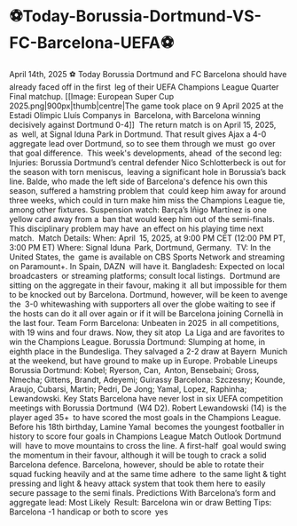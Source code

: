 #  ⚽️Today-Borussia-Dortmund-VS-FC-Barcelona-UEFA⚽️ 

April 14th, 2025 ⚽️ Today Borussia Dortmund and FC Barcelona should have already faced off in the first leg of their UEFA Champions League Quarter Final matchup. [[Image: European Super Cup 2025.png|900px|thumb|centre|The game took place on 9 April 2025 at the Estadi Olímpic Lluís Companys in Barcelona, with Barcelona winning decisively against Dortmund 0-4]] ​
The return match is on April 15, 2025, as well, at Signal Iduna Park in Dortmund. That result gives Ajax a 4-0 aggregate lead over Dortmund, so to see them through we must go over that goal difference. ​
This week's developments, ahead of the second leg:
Injuries: Borussia Dortmund’s central defender Nico Schlotterbeck is out for the season with torn meniscus, leaving a significant hole in Borussia’s back line. Balde, who made the left side of Barcelona's defence his own this season, suffered a hamstring problem that could keep him away for around three weeks, which could in turn make him miss the Champions League tie, among other fixtures. ​
Suspension watch: Barça’s Iñigo Martínez is one yellow card away from a ban that would keep him out of the semi-finals. This disciplinary problem may have an effect on his playing time next match. ​
Match Details:
When: April 15, 2025, at 9:00 PM CET (12:00 PM PT, 3:00 PM ET) ​
Where: Signal Iduna Park, Dortmund, Germany. ​
TV: In the United States, the game is available on CBS Sports Network and streaming on Paramount+. In Spain, DAZN will have it. Bangladesh: Expected on local broadcasters or streaming platforms; consult local listings. ​
Dortmund are sitting on the aggregate in their favour, making it all but impossible for them to be knocked out by Barcelona. Dortmund, however, will be keen to avenge the 3-0 whitewashing with supporters all over the globe waiting to see if the hosts can do it all over again or if it will be Barcelona joining Cornellà in the last four.
Team Form
Barcelona: Unbeaten in 2025 in all competitions, with 19 wins and four draws. Now, they sit atop La Liga and are favorites to win the Champions League.
Borussia Dortmund: Slumping at home, in eighth place in the Bundesliga. They salvaged a 2-2 draw at Bayern Munich at the weekend, but have ground to make up in Europe.
Probable Lineups
Borussia Dortmund:
Kobel; Ryerson, Can, Anton, Bensebaini; Gross, Nmecha; Gittens, Brandt, Adeyemi; Guirassy
Barcelona:
Szczesny; Kounde, Araujo, Cubarsi, Martin; Pedri, De Jong; Yamal, Lopez, Raphinha; Lewandowski.
Key Stats
Barcelona have never lost in six UEFA competition meetings with Borussia Dortmund (W4 D2).
Robert Lewandowski (14) is the player aged 35+ to have scored the most goals in the Champions League.
Before his 18th birthday, Lamine Yamal becomes the youngest footballer in history to score four goals in Champions League
Match Outlook
Dortmund will have to move mountains to cross the line. A first-half goal would swing the momentum in their favour, although it will be tough to crack a solid Barcelona defence. Barcelona, however, should be able to rotate their squad fucking heavily and at the same time adhere to the same light & tight pressing and light & heavy attack system that took them here to easily secure passage to the semi finals.
Predictions
With Barcelona’s form and aggregate lead:
Most Likely Result: Barcelona win or draw
Betting Tips: Barcelona -1 handicap or both to score yes

